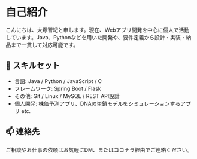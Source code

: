 # 自己紹介

こんにちは、大塚智紀と申します。現在、Webアプリ開発を中心に個人で活動しています。Java、Pythonなどを用いた開発や、要件定義から設計・実装・納品まで一貫して対応可能です。

## 🔧 スキルセット

- 言語: Java / Python / JavaScript / C
- フレームワーク: Spring Boot / Flask
- その他: Git / Linux / MySQL / REST API設計
- 個人開発: 株価予測アプリ、DNAの単鎖モデルをシミュレーションするアプリ etc.

## 📫 連絡先
ご相談やお仕事の依頼はお気軽にDM、またはココナラ経由でご連絡ください。
